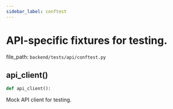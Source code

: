 ```yaml
---
sidebar_label: conftest
---
```


# API-specific fixtures for testing.

  file_path: `backend/tests/api/conftest.py`

## api_client()

```python
def api_client():
```

Mock API client for testing.
